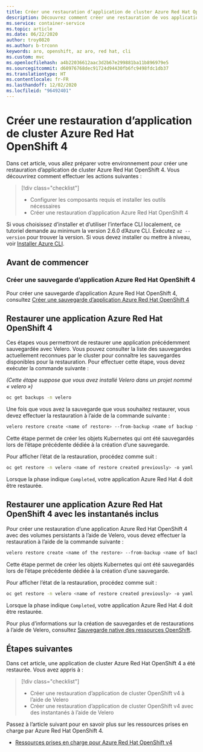 ```yaml
---
title: Créer une restauration d’application de cluster Azure Red Hat OpenShift 4 à l’aide de Velero
description: Découvrez comment créer une restauration de vos applications de cluster Azure Red Hat OpenShift à l’aide de Velero
ms.service: container-service
ms.topic: article
ms.date: 06/22/2020
author: troy0820
ms.author: b-trconn
keywords: aro, openshift, az aro, red hat, cli
ms.custom: mvc
ms.openlocfilehash: a4b22036612aac3d2b67e299881ba11b896979e5
ms.sourcegitcommit: d60976768dec91724d94430fb6fc9498fdc1db37
ms.translationtype: HT
ms.contentlocale: fr-FR
ms.lasthandoff: 12/02/2020
ms.locfileid: "96492401"
---
```

# <a name="create-an-azure-red-hat-openshift-4-cluster-application-restore"></a>Créer une restauration d’application de cluster Azure Red Hat OpenShift 4

Dans cet article, vous allez préparer votre environnement pour créer une restauration d’application de cluster Azure Red Hat OpenShift 4. Vous découvrirez comment effectuer les actions suivantes :

> [!div class="checklist"]
> * Configurer les composants requis et installer les outils nécessaires
> * Créer une restauration d’application Azure Red Hat OpenShift 4

Si vous choisissez d’installer et d’utiliser l’interface CLI localement, ce tutoriel demande au minimum la version 2.6.0 d’Azure CLI. Exécutez `az --version` pour trouver la version. Si vous devez installer ou mettre à niveau, voir [Installer Azure CLI](/cli/azure/install-azure-cli?view=azure-cli-latest).

## <a name="before-you-begin"></a>Avant de commencer

### <a name="create-an-azure-red-hat-openshift-4-application-backup"></a>Créer une sauvegarde d’application Azure Red Hat OpenShift 4

Pour créer une sauvegarde d’application Azure Red Hat OpenShift 4, consultez [Créer une sauvegarde d’application Azure Red Hat OpenShift 4](./howto-create-a-backup.md)

## <a name="restore-an-azure-red-hat-openshift-4-application"></a>Restaurer une application Azure Red Hat OpenShift 4

Ces étapes vous permettront de restaurer une application précédemment sauvegardée avec Velero.
Vous pouvez consulter la liste des sauvegardes actuellement reconnues par le cluster pour connaître les sauvegardes disponibles pour la restauration.  Pour effectuer cette étape, vous devez exécuter la commande suivante :

_(Cette étape suppose que vous avez installé Velero dans un projet nommé « velero »)_

```bash
oc get backups -n velero
```

Une fois que vous avez la sauvegarde que vous souhaitez restaurer, vous devez effectuer la restauration à l’aide de la commande suivante :

```bash
velero restore create <name of restore> --from-backup <name of backup from above output list>
```

Cette étape permet de créer les objets Kubernetes qui ont été sauvegardés lors de l’étape précédente dédiée à la création d’une sauvegarde.

Pour afficher l’état de la restauration, procédez comme suit :

```bash
oc get restore -n velero <name of restore created previously> -o yaml
```
Lorsque la phase indique `Completed`, votre application Azure Red Hat 4 doit être restaurée.

## <a name="restore-an-azure-red-hat-openshift-4-application-with-included-snapshots"></a>Restaurer une application Azure Red Hat OpenShift 4 avec les instantanés inclus


Pour créer une restauration d’une application Azure Red Hat OpenShift 4 avec des volumes persistants à l’aide de Velero, vous devez effectuer la restauration à l’aide de la commande suivante :

```bash
velero restore create <name of the restore> --from-backup <name of backup from above output list> --exclude-resources="nodes,events,events.events.k8s.io,backups.ark.heptio.com,backups.velero.io,restores.ark.heptio.com,restores.velero.io"
```
Cette étape permet de créer les objets Kubernetes qui ont été sauvegardés lors de l’étape précédente dédiée à la création d’une sauvegarde.

Pour afficher l’état de la restauration, procédez comme suit :

```bash
oc get restore -n velero <name of restore created previously> -o yaml
```
Lorsque la phase indique `Completed`, votre application Azure Red Hat 4 doit être restaurée.

Pour plus d’informations sur la création de sauvegardes et de restaurations à l’aide de Velero, consultez [Sauvegarde native des ressources OpenShift](https://www.openshift.com/blog/backup-openshift-resources-the-native-way).

## <a name="next-steps"></a>Étapes suivantes

Dans cet article, une application de cluster Azure Red Hat OpenShift 4 a été restaurée. Vous avez appris à :

> [!div class="checklist"]
> * Créer une restauration d’application de cluster OpenShift v4 à l’aide de Velero
> * Créer une restauration d’application de cluster OpenShift v4 avec des instantanés à l’aide de Velero


Passez à l’article suivant pour en savoir plus sur les ressources prises en charge par Azure Red Hat OpenShift 4.

* [Ressources prises en charge pour Azure Red Hat OpenShift v4](supported-resources.md)
